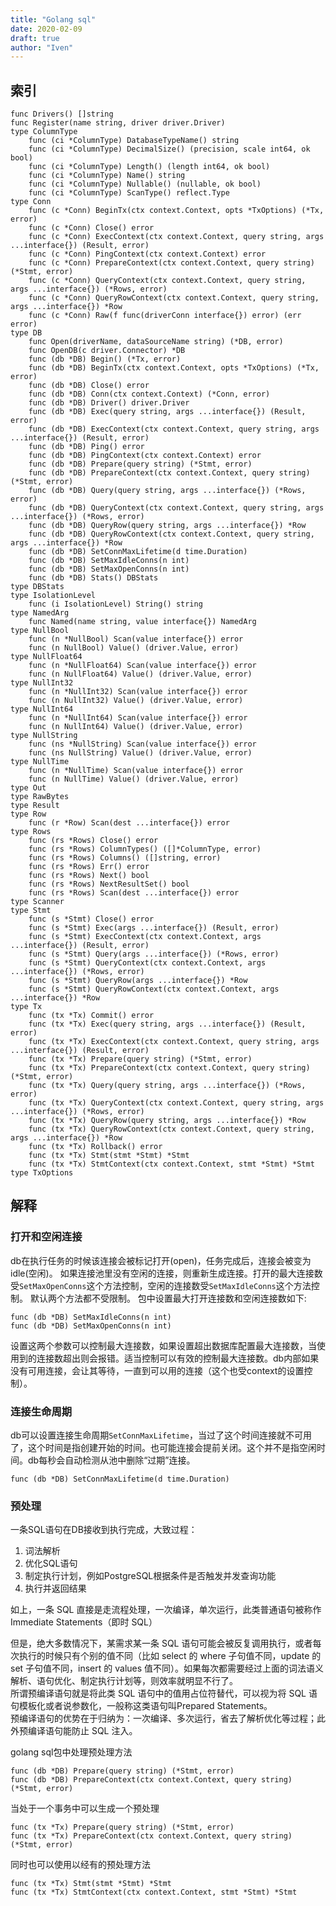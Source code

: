 ```yaml
---
title: "Golang sql"
date: 2020-02-09
draft: true
author: "Iven"
---
```


## 索引

```golang
func Drivers() []string
func Register(name string, driver driver.Driver)
type ColumnType
    func (ci *ColumnType) DatabaseTypeName() string
    func (ci *ColumnType) DecimalSize() (precision, scale int64, ok bool)
    func (ci *ColumnType) Length() (length int64, ok bool)
    func (ci *ColumnType) Name() string
    func (ci *ColumnType) Nullable() (nullable, ok bool)
    func (ci *ColumnType) ScanType() reflect.Type
type Conn
    func (c *Conn) BeginTx(ctx context.Context, opts *TxOptions) (*Tx, error)
    func (c *Conn) Close() error
    func (c *Conn) ExecContext(ctx context.Context, query string, args ...interface{}) (Result, error)
    func (c *Conn) PingContext(ctx context.Context) error
    func (c *Conn) PrepareContext(ctx context.Context, query string) (*Stmt, error)
    func (c *Conn) QueryContext(ctx context.Context, query string, args ...interface{}) (*Rows, error)
    func (c *Conn) QueryRowContext(ctx context.Context, query string, args ...interface{}) *Row
    func (c *Conn) Raw(f func(driverConn interface{}) error) (err error)
type DB
    func Open(driverName, dataSourceName string) (*DB, error)
    func OpenDB(c driver.Connector) *DB
    func (db *DB) Begin() (*Tx, error)
    func (db *DB) BeginTx(ctx context.Context, opts *TxOptions) (*Tx, error)
    func (db *DB) Close() error
    func (db *DB) Conn(ctx context.Context) (*Conn, error)
    func (db *DB) Driver() driver.Driver
    func (db *DB) Exec(query string, args ...interface{}) (Result, error)
    func (db *DB) ExecContext(ctx context.Context, query string, args ...interface{}) (Result, error)
    func (db *DB) Ping() error
    func (db *DB) PingContext(ctx context.Context) error
    func (db *DB) Prepare(query string) (*Stmt, error)
    func (db *DB) PrepareContext(ctx context.Context, query string) (*Stmt, error)
    func (db *DB) Query(query string, args ...interface{}) (*Rows, error)
    func (db *DB) QueryContext(ctx context.Context, query string, args ...interface{}) (*Rows, error)
    func (db *DB) QueryRow(query string, args ...interface{}) *Row
    func (db *DB) QueryRowContext(ctx context.Context, query string, args ...interface{}) *Row
    func (db *DB) SetConnMaxLifetime(d time.Duration)
    func (db *DB) SetMaxIdleConns(n int)
    func (db *DB) SetMaxOpenConns(n int)
    func (db *DB) Stats() DBStats
type DBStats
type IsolationLevel
    func (i IsolationLevel) String() string
type NamedArg
    func Named(name string, value interface{}) NamedArg
type NullBool
    func (n *NullBool) Scan(value interface{}) error
    func (n NullBool) Value() (driver.Value, error)
type NullFloat64
    func (n *NullFloat64) Scan(value interface{}) error
    func (n NullFloat64) Value() (driver.Value, error)
type NullInt32
    func (n *NullInt32) Scan(value interface{}) error
    func (n NullInt32) Value() (driver.Value, error)
type NullInt64
    func (n *NullInt64) Scan(value interface{}) error
    func (n NullInt64) Value() (driver.Value, error)
type NullString
    func (ns *NullString) Scan(value interface{}) error
    func (ns NullString) Value() (driver.Value, error)
type NullTime
    func (n *NullTime) Scan(value interface{}) error
    func (n NullTime) Value() (driver.Value, error)
type Out
type RawBytes
type Result
type Row
    func (r *Row) Scan(dest ...interface{}) error
type Rows
    func (rs *Rows) Close() error
    func (rs *Rows) ColumnTypes() ([]*ColumnType, error)
    func (rs *Rows) Columns() ([]string, error)
    func (rs *Rows) Err() error
    func (rs *Rows) Next() bool
    func (rs *Rows) NextResultSet() bool
    func (rs *Rows) Scan(dest ...interface{}) error
type Scanner
type Stmt
    func (s *Stmt) Close() error
    func (s *Stmt) Exec(args ...interface{}) (Result, error)
    func (s *Stmt) ExecContext(ctx context.Context, args ...interface{}) (Result, error)
    func (s *Stmt) Query(args ...interface{}) (*Rows, error)
    func (s *Stmt) QueryContext(ctx context.Context, args ...interface{}) (*Rows, error)
    func (s *Stmt) QueryRow(args ...interface{}) *Row
    func (s *Stmt) QueryRowContext(ctx context.Context, args ...interface{}) *Row
type Tx
    func (tx *Tx) Commit() error
    func (tx *Tx) Exec(query string, args ...interface{}) (Result, error)
    func (tx *Tx) ExecContext(ctx context.Context, query string, args ...interface{}) (Result, error)
    func (tx *Tx) Prepare(query string) (*Stmt, error)
    func (tx *Tx) PrepareContext(ctx context.Context, query string) (*Stmt, error)
    func (tx *Tx) Query(query string, args ...interface{}) (*Rows, error)
    func (tx *Tx) QueryContext(ctx context.Context, query string, args ...interface{}) (*Rows, error)
    func (tx *Tx) QueryRow(query string, args ...interface{}) *Row
    func (tx *Tx) QueryRowContext(ctx context.Context, query string, args ...interface{}) *Row
    func (tx *Tx) Rollback() error
    func (tx *Tx) Stmt(stmt *Stmt) *Stmt
    func (tx *Tx) StmtContext(ctx context.Context, stmt *Stmt) *Stmt
type TxOptions
```

## 解释

### 打开和空闲连接
db在执行任务的时候该连接会被标记打开(open)，任务完成后，连接会被变为idle(空闲)。  如果连接池里没有空闲的连接，则重新生成连接。打开的最大连接数受`SetMaxOpenConns`这个方法控制，空闲的连接数受`SetMaxIdleConns`这个方法控制。 默认两个方法都不受限制。
包中设置最大打开连接数和空闲连接数如下:
```golang
func (db *DB) SetMaxIdleConns(n int)
func (db *DB) SetMaxOpenConns(n int)
```
设置这两个参数可以控制最大连接数，如果设置超出数据库配置最大连接数，当使用到的连接数超出则会报错。适当控制可以有效的控制最大连接数。db内部如果没有可用连接，会让其等待，一直到可以用的连接（这个也受context的设置控制）。

### 连接生命周期
db可以设置连接生命周期`SetConnMaxLifetime`，当过了这个时间连接就不可用了，这个时间是指创建开始的时间。也可能连接会提前关闭。这个并不是指空闲时间。db每秒会自动检测从池中删除“过期”连接。

```golang
func (db *DB) SetConnMaxLifetime(d time.Duration)
```
### 预处理
一条SQL语句在DB接收到执行完成，大致过程：

1. 词法解析  
2. 优化SQL语句  
3. 制定执行计划，例如PostgreSQL根据条件是否触发并发查询功能
4. 执行并返回结果

如上，一条 SQL 直接是走流程处理，一次编译，单次运行，此类普通语句被称作 Immediate Statements（即时 SQL）

但是，绝大多数情况下，某需求某一条 SQL 语句可能会被反复调用执行，或者每次执行的时候只有个别的值不同（比如 select 的 where 子句值不同，update 的 set 子句值不同，insert 的 values 值不同）。如果每次都需要经过上面的词法语义解析、语句优化、制定执行计划等，则效率就明显不行了。  
所谓预编译语句就是将此类 SQL 语句中的值用占位符替代，可以视为将 SQL 语句模板化或者说参数化，一般称这类语句叫Prepared Statements。  
预编译语句的优势在于归纳为：一次编译、多次运行，省去了解析优化等过程；此外预编译语句能防止 SQL 注入。  

golang sql包中处理预处理方法
```golang
func (db *DB) Prepare(query string) (*Stmt, error)
func (db *DB) PrepareContext(ctx context.Context, query string) (*Stmt, error)
```
当处于一个事务中可以生成一个预处理
```golang
func (tx *Tx) Prepare(query string) (*Stmt, error)
func (tx *Tx) PrepareContext(ctx context.Context, query string) (*Stmt, error)
```
同时也可以使用以经有的预处理方法
```golang
func (tx *Tx) Stmt(stmt *Stmt) *Stmt
func (tx *Tx) StmtContext(ctx context.Context, stmt *Stmt) *Stmt
```
